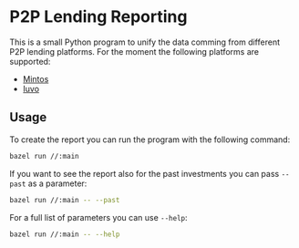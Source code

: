 # P2P Lending Reporting

This is a small Python program to unify the data comming from different P2P lending platforms.
For the moment the following platforms are supported:

* [Mintos](https://www.mintos.com/)
* [Iuvo](https://www.iuvo-group.com/)

## Usage

To create the report you can run the program with the following command:

```bash
bazel run //:main
```

If you want to see the report also for the past investments you can pass `--past` as a parameter:

```bash
bazel run //:main -- --past
```

For a full list of parameters you can use `--help`:

```bash
bazel run //:main -- --help
```
